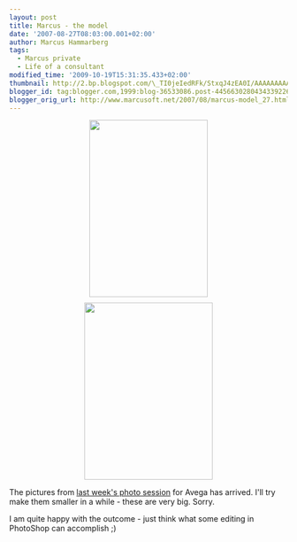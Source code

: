```yaml
---
layout: post
title: Marcus - the model
date: '2007-08-27T08:03:00.001+02:00'
author: Marcus Hammarberg
tags:
  - Marcus private
  - Life of a consultant
modified_time: '2009-10-19T15:31:35.433+02:00'
thumbnail: http://2.bp.blogspot.com/\_TI0jeIedRFk/StxqJ4zEA0I/AAAAAAAAAJ4/X9W2MP7AcV0/s72-c/eufon_b\_N6361.jpg
blogger_id: tag:blogger.com,1999:blog-36533086.post-4456630280434339226
blogger_orig_url: http://www.marcusoft.net/2007/08/marcus-model_27.html
---
```


<a
href="http://2.bp.blogspot.com/_TI0jeIedRFk/StxqJ4zEA0I/AAAAAAAAAJ4/X9W2MP7AcV0/s1600-h/eufon_b_N6361.jpg"
onblur="try {parent.deselectBloggerImageGracefully();} catch(e) {}"><img
src="http://2.bp.blogspot.com/_TI0jeIedRFk/StxqJ4zEA0I/AAAAAAAAAJ4/X9W2MP7AcV0/s320/eufon_b_N6361.jpg"
id="BLOGGER_PHOTO_ID_5394303171780936514"
style="display:block; margin:0px auto 10px; text-align:center;cursor:pointer; cursor:hand;width: 214px; height: 320px;"
data-border="0" /></a>
<a
href="http://3.bp.blogspot.com/_TI0jeIedRFk/Stxp-6KRguI/AAAAAAAAAJw/dhlw47LyUYQ/s1600-h/eufon_f_N6396.jpg"
onblur="try {parent.deselectBloggerImageGracefully();} catch(e) {}"><img
src="http://3.bp.blogspot.com/_TI0jeIedRFk/Stxp-6KRguI/AAAAAAAAAJw/dhlw47LyUYQ/s320/eufon_f_N6396.jpg"
id="BLOGGER_PHOTO_ID_5394302983168164578"
style="display:block; margin:0px auto 10px; text-align:center;cursor:pointer; cursor:hand;width: 232px; height: 320px;"
data-border="0" /></a>

<div style="text-align: left;">

<span class="Apple-style-span" style="color:#551A8B;"><span
class="Apple-style-span" style="text-decoration: underline;">


</div>

<div>




<div>

The pictures from [last week's photo
session](http://marcushammarberg.blogspot.com/2007/08/marcus-model.html)
for Avega has arrived. I'll try make them smaller in a while - these are
very big. Sorry.

</div>


I am quite happy with the outcome - just think what some editing in
PhotoShop can accomplish ;)








</div>
